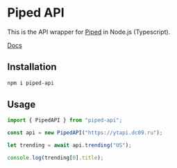 # Piped API

This is the API wrapper for [Piped](https://github.com/TeamPiped/Piped) in Node.js (Typescript).

[Docs](https://artegoser.github.io/piped-api/)

## Installation

```bash
npm i piped-api
```

## Usage

```typescript
import { PipedAPI } from "piped-api";

const api = new PipedAPI("https://ytapi.dc09.ru");

let trending = await api.trending("US");

console.log(trending[0].title);
```
